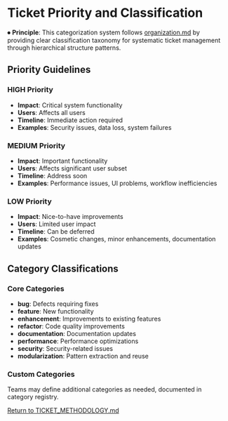 
# Ticket Priority and Classification

⏺ **Principle**: This categorization system follows [organization.md](../../docs/principles/organization.md) by providing clear classification taxonomy for systematic ticket management through hierarchical structure patterns.

## Priority Guidelines

### HIGH Priority
- **Impact**: Critical system functionality
- **Users**: Affects all users
- **Timeline**: Immediate action required
- **Examples**: Security issues, data loss, system failures

### MEDIUM Priority
- **Impact**: Important functionality
- **Users**: Affects significant user subset
- **Timeline**: Address soon
- **Examples**: Performance issues, UI problems, workflow inefficiencies

### LOW Priority
- **Impact**: Nice-to-have improvements
- **Users**: Limited user impact
- **Timeline**: Can be deferred
- **Examples**: Cosmetic changes, minor enhancements, documentation updates

## Category Classifications

### Core Categories
- **bug**: Defects requiring fixes
- **feature**: New functionality
- **enhancement**: Improvements to existing features
- **refactor**: Code quality improvements
- **documentation**: Documentation updates
- **performance**: Performance optimizations
- **security**: Security-related issues
- **modularization**: Pattern extraction and reuse

### Custom Categories
Teams may define additional categories as needed, documented in category registry.

[Return to TICKET_METHODOLOGY.md](../TICKET_METHODOLOGY.md)
